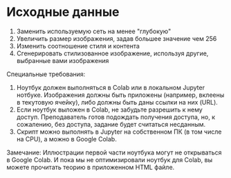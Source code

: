 # Исходные данные

1. Заменить используемую сеть на менее "глубокую"
2. Увеличить размер изображения, задав большее значение чем 256
3. Изменить соотношение стиля и контента
4. Сгенерировать стилизованное изображение, используя другие, выбранные вами изображения

Специальные требования:
1. Ноутбук должен выполняться в Colab или в локальном Jupyter нотбуке. Изображения должны быть приложены (например, вклеены в текутовую ячейку), либо должны быть даны ссылки на них (URL).
2. Если ноутбук выложен в Colab, не забудьте разрешить к нему доступ. Преподаватель готов подождать получения доступа, но, к сожалению, без доступа, задание будет считаться несданным.
3. Скрипт можно выполнять в Jupyter на собственном ПК (в том числе на CPU), а можно в Google Colab.<br>

Замечание: Иллюстрации первой части ноутбука могут не открываться в Google Colab. И пока мы не оптимизировали ноутбук для Colab, вы можете прочитать теорию в приложенном HTML файле.
